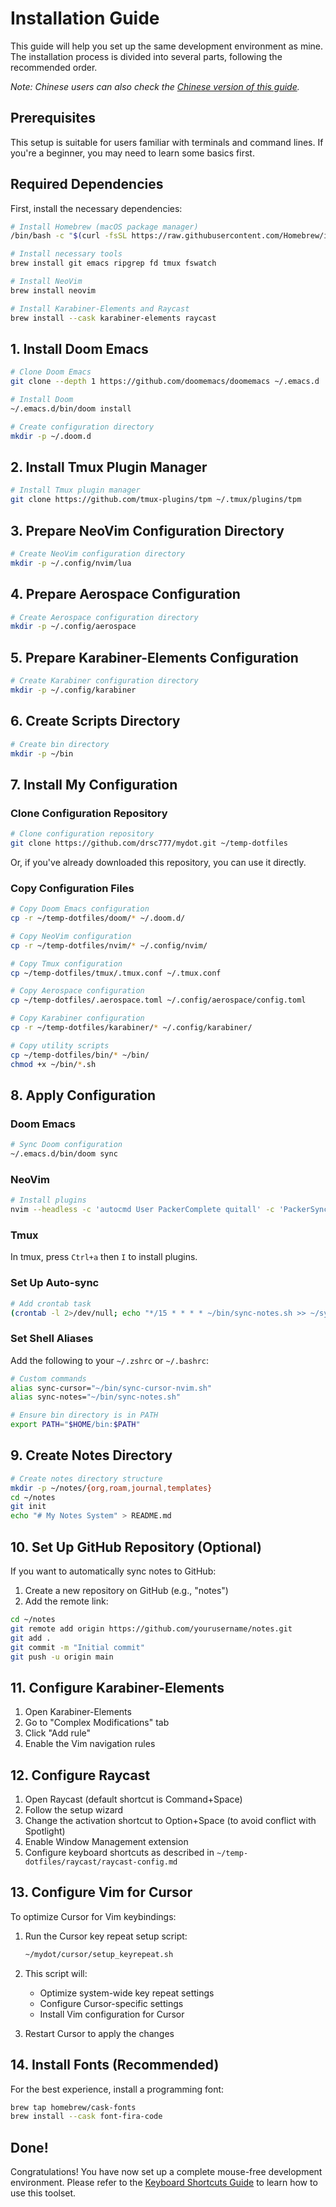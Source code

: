 # Installation Guide

This guide will help you set up the same development environment as mine. The installation process is divided into several parts, following the recommended order.

*Note: Chinese users can also check the [Chinese version of this guide](setup-guide.zh.md).*

## Prerequisites

This setup is suitable for users familiar with terminals and command lines. If you're a beginner, you may need to learn some basics first.

## Required Dependencies

First, install the necessary dependencies:

```bash
# Install Homebrew (macOS package manager)
/bin/bash -c "$(curl -fsSL https://raw.githubusercontent.com/Homebrew/install/HEAD/install.sh)"

# Install necessary tools
brew install git emacs ripgrep fd tmux fswatch

# Install NeoVim
brew install neovim

# Install Karabiner-Elements and Raycast
brew install --cask karabiner-elements raycast
```

## 1. Install Doom Emacs

```bash
# Clone Doom Emacs
git clone --depth 1 https://github.com/doomemacs/doomemacs ~/.emacs.d

# Install Doom
~/.emacs.d/bin/doom install

# Create configuration directory
mkdir -p ~/.doom.d
```

## 2. Install Tmux Plugin Manager

```bash
# Install Tmux plugin manager
git clone https://github.com/tmux-plugins/tpm ~/.tmux/plugins/tpm
```

## 3. Prepare NeoVim Configuration Directory

```bash
# Create NeoVim configuration directory
mkdir -p ~/.config/nvim/lua
```

## 4. Prepare Aerospace Configuration

```bash
# Create Aerospace configuration directory
mkdir -p ~/.config/aerospace
```

## 5. Prepare Karabiner-Elements Configuration

```bash
# Create Karabiner configuration directory
mkdir -p ~/.config/karabiner
```

## 6. Create Scripts Directory

```bash
# Create bin directory
mkdir -p ~/bin
```

## 7. Install My Configuration

### Clone Configuration Repository

```bash
# Clone configuration repository
git clone https://github.com/drsc777/mydot.git ~/temp-dotfiles
```

Or, if you've already downloaded this repository, you can use it directly.

### Copy Configuration Files

```bash
# Copy Doom Emacs configuration
cp -r ~/temp-dotfiles/doom/* ~/.doom.d/

# Copy NeoVim configuration
cp -r ~/temp-dotfiles/nvim/* ~/.config/nvim/

# Copy Tmux configuration
cp ~/temp-dotfiles/tmux/.tmux.conf ~/.tmux.conf

# Copy Aerospace configuration
cp ~/temp-dotfiles/.aerospace.toml ~/.config/aerospace/config.toml

# Copy Karabiner configuration
cp -r ~/temp-dotfiles/karabiner/* ~/.config/karabiner/

# Copy utility scripts
cp ~/temp-dotfiles/bin/* ~/bin/
chmod +x ~/bin/*.sh
```

## 8. Apply Configuration

### Doom Emacs

```bash
# Sync Doom configuration
~/.emacs.d/bin/doom sync
```

### NeoVim

```bash
# Install plugins
nvim --headless -c 'autocmd User PackerComplete quitall' -c 'PackerSync'
```

### Tmux

In tmux, press `Ctrl+a` then `I` to install plugins.

### Set Up Auto-sync

```bash
# Add crontab task
(crontab -l 2>/dev/null; echo "*/15 * * * * ~/bin/sync-notes.sh >> ~/sync-notes.log 2>&1") | crontab -
```

### Set Shell Aliases

Add the following to your `~/.zshrc` or `~/.bashrc`:

```bash
# Custom commands
alias sync-cursor="~/bin/sync-cursor-nvim.sh"
alias sync-notes="~/bin/sync-notes.sh"

# Ensure bin directory is in PATH
export PATH="$HOME/bin:$PATH"
```

## 9. Create Notes Directory

```bash
# Create notes directory structure
mkdir -p ~/notes/{org,roam,journal,templates}
cd ~/notes
git init
echo "# My Notes System" > README.md
```

## 10. Set Up GitHub Repository (Optional)

If you want to automatically sync notes to GitHub:

1. Create a new repository on GitHub (e.g., "notes")
2. Add the remote link:

```bash
cd ~/notes
git remote add origin https://github.com/yourusername/notes.git
git add .
git commit -m "Initial commit"
git push -u origin main
```

## 11. Configure Karabiner-Elements

1. Open Karabiner-Elements
2. Go to "Complex Modifications" tab
3. Click "Add rule"
4. Enable the Vim navigation rules

## 12. Configure Raycast

1. Open Raycast (default shortcut is Command+Space)
2. Follow the setup wizard
3. Change the activation shortcut to Option+Space (to avoid conflict with Spotlight)
4. Enable Window Management extension
5. Configure keyboard shortcuts as described in `~/temp-dotfiles/raycast/raycast-config.md`

## 13. Configure Vim for Cursor

To optimize Cursor for Vim keybindings:

1. Run the Cursor key repeat setup script:
   ```bash
   ~/mydot/cursor/setup_keyrepeat.sh
   ```

2. This script will:
   - Optimize system-wide key repeat settings
   - Configure Cursor-specific settings
   - Install Vim configuration for Cursor

3. Restart Cursor to apply the changes

## 14. Install Fonts (Recommended)

For the best experience, install a programming font:

```bash
brew tap homebrew/cask-fonts
brew install --cask font-fira-code
```

## Done!

Congratulations! You have now set up a complete mouse-free development environment. Please refer to the [Keyboard Shortcuts Guide](keyboard-shortcuts.md) to learn how to use this toolset. 